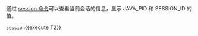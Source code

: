 通过 [session 命令](https://arthas.aliyun.com/doc/session.html)可以查看当前会话的信息，显示 JAVA_PID 和 SESSION_ID 的值。

`session`{{execute T2}}
